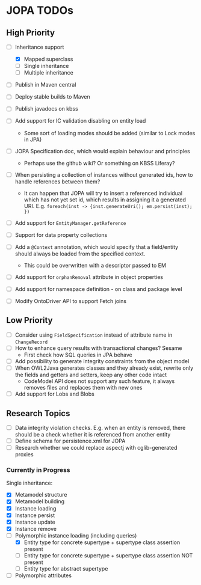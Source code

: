 # JOPA TODOs 

## High Priority

- [ ] Inheritance support
    - [x] Mapped superclass
    - [ ] Single inheritance
    - [ ] Multiple inheritance
- [ ] Publish in Maven central    
- [ ] Deploy stable builds to Maven
- [ ] Publish javadocs on kbss
- [ ] Add support for IC validation disabling on entity load
    - Some sort of loading modes should be added (similar to Lock modes in JPA)
- [ ] JOPA Specification doc, which would explain behaviour and principles
    - Perhaps use the github wiki? Or something on KBSS Liferay?
- [ ] When persisting a collection of instances without generated ids, how to handle references between them?
    - It can happen that JOPA will try to insert a referenced individual which has not yet set id, which
        results in assigning it a generated URI. E.g. `foreach(inst -> {inst.generateUri(); em.persist(inst); })`    
- [ ] Add support for `EntityManager.getReference`
- [ ] Support for data property collections
- [ ] Add a `@Context` annotation, which would specify that a field/entity should always be loaded from the specified context.
    - This could be overwritten with a descriptor passed to EM
- [ ] Add support for `orphanRemoval` attribute in object properties
- [ ] Add support for namespace definition - on class and package level
- [ ] Modify OntoDriver API to support Fetch joins


## Low Priority

- [ ] Consider using `FieldSpecification` instead of attribute name in `ChangeRecord`
- [ ] How to enhance query results with transactional changes? Sesame
    - First check how SQL queries in JPA behave
- [ ] Add possibility to generate integrity constraints from the object model
- [ ] When OWL2Java generates classes and they already exist, rewrite only the fields and getters and setters, keep any other code intact
    - CodeModel API does not support any such feature, it always removes files and replaces them with new ones
- [ ] Add support for Lobs and Blobs    

## Research Topics

- [ ] Data integrity violation checks. E.g. when an entity is removed, there should be a check whether it is referenced from another entity
- [ ] Define schema for persistence.xml for JOPA
- [ ] Research whether we could replace aspectj with cglib-generated proxies

### Currently in Progress

Single inheritance:
- [x] Metamodel structure
- [x] Metamodel building
- [x] Instance loading
- [x] Instance persist
- [x] Instance update
- [x] Instance remove
- [ ] Polymorphic instance loading (including queries)
    - [x] Entity type for concrete supertype + supertype class assertion present
    - [ ] Entity type for concrete supertype + supertype class assertion NOT present
    - [ ] Entity type for abstract supertype
- [ ] Polymorphic attributes
